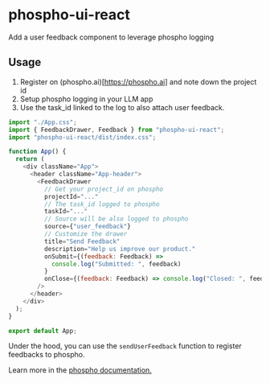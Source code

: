 # phospho-ui-react

Add a user feedback component to leverage phospho logging

## Usage

1. Register on (phospho.ai)[https://phospho.ai] and note down the project id
2. Setup phospho logging in your LLM app
3. Use the task_id linked to the log to also attach user feedback.

```javascript
import "./App.css";
import { FeedbackDrawer, Feedback } from "phospho-ui-react";
import "phospho-ui-react/dist/index.css";

function App() {
  return (
    <div className="App">
      <header className="App-header">
        <FeedbackDrawer
          // Get your project_id on phospho
          projectId="..."
          // The task_id logged to phospho
          taskId="..."
          // Source will be also logged to phospho
          source={"user_feedback"}
          // Customize the drawer
          title="Send Feedback"
          description="Help us improve our product."
          onSubmit={(feedback: Feedback) =>
            console.log("Submitted: ", feedback)
          }
          onClose={(feedback: Feedback) => console.log("Closed: ", feedback)}
        />
      </header>
    </div>
  );
}

export default App;
```

Under the hood, you can use the `sendUserFeedback` function to register feedbacks to phospho.

Learn more in the [phospho documentation.](https://docs.phospho.ai/guides/user-feedback)
